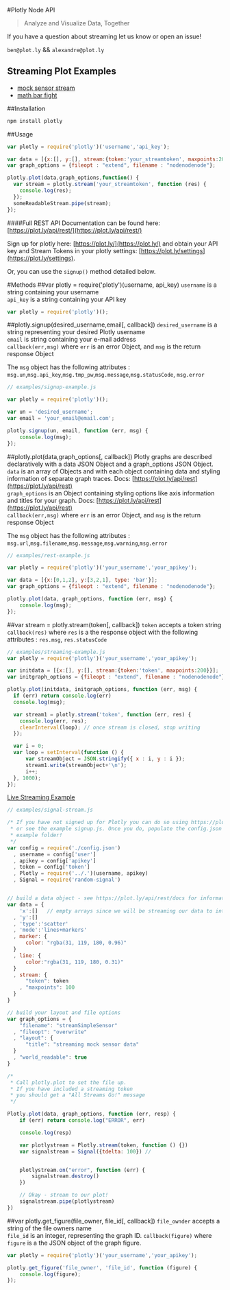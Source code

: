 #Plotly Node API
> Analyze and Visualize Data, Together		
	
	
If you have a question about streaming let us know or open an issue!	

`ben@plot.ly` && `alexandre@plot.ly`

## Streaming Plot Examples
- [mock sensor stream](http://plot.ly/~streaming-demos/6/)
- [math bar fight](http://plot.ly/~streaming-demos/44/)

##Installation
```javascript
npm install plotly
```

##Usage
```javascript
var plotly = require('plotly')('username','api_key');

var data = [{x:[], y:[], stream:{token:'your_streamtoken', maxpoints:200}}];
var graph_options = {fileopt : "extend", filename : "nodenodenode"};

plotly.plot(data,graph_options,function() {
  var stream = plotly.stream('your_streamtoken', function (res) {
    console.log(res);
  });
  someReadableStream.pipe(stream);
});
```

####Full REST API Documentation can be found here: [https://plot.ly/api/rest/](https://plot.ly/api/rest/)

Sign up for plotly here: [https://plot.ly/](https://plot.ly/) and obtain your API key and Stream Tokens in your plotly settings: [https://plot.ly/settings](https://plot.ly/settings). 

Or, you can use the `signup()` method detailed below.

#Methods
##var plotly = require('plotly')(username, api_key)
`username` is a string containing your username    
`api_key` is a string containing your API key   
```javascript
var plotly = require('plotly')();
```

##plotly.signup(desired_username,email[, callback])
`desired_username` is a string representing your desired Plotly username    
`email` is string containing your e-mail address    
`callback(err,msg)` where `err` is an error Object, and `msg` is the return response Object	 
	
The `msg` object has the following attributes : `msg.un`,`msg.api_key`,`msg.tmp_pw`,`msg.message`,`msg.statusCode`, `msg.error`	

```javascript
// examples/signup-example.js

var plotly = require('plotly')();

var un = 'desired_username';
var email = 'your_email@email.com';

plotly.signup(un, email, function (err, msg) {
	console.log(msg);
});
```

##plotly.plot(data,graph_options[, callback])
Plotly graphs are described declaratively with a data JSON Object and a graph_options JSON Object. 
`data` is an array of Objects and with each object containing data and styling information of separate graph traces. Docs: [https://plot.ly/api/rest](https://plot.ly/api/rest)  
`graph_options` is an Object containing styling options like axis information and titles for your graph. Docs: [https://plot.ly/api/rest](https://plot.ly/api/rest)  
`callback(err,msg)` where `err` is an error Object, and `msg` is the return response Object	

The `msg` object has the following attributes : `msg.url`,`msg.filename`,`msg.message`,`msg.warning`,`msg.error`	
```javascript
// examples/rest-example.js

var plotly = require('plotly')('your_username','your_apikey');

var data = [{x:[0,1,2], y:[3,2,1], type: 'bar'}];
var graph_options = {fileopt : "extend", filename : "nodenodenode"};

plotly.plot(data, graph_options, function (err, msg) {
	console.log(msg);
});
```
##var stream = plotly.stream(token[, callback])
`token` accepts a token string   
`callback(res)` where `res` is a the response object with the following attributes : `res.msg`, `res.statusCode`

```javascript
// examples/streaming-example.js
var plotly = require('plotly')('your_username','your_apikey');

var initdata = [{x:[], y:[], stream:{token:'token', maxpoints:200}}];
var initgraph_options = {fileopt : "extend", filename : "nodenodenode"};

plotly.plot(initdata, initgraph_options, function (err, msg) {
  if (err) return console.log(err)
  console.log(msg);

  var stream1 = plotly.stream('token', function (err, res) {
    console.log(err, res);
    clearInterval(loop); // once stream is closed, stop writing
  });

  var i = 0;
  var loop = setInterval(function () {
      var streamObject = JSON.stringify({ x : i, y : i });
      stream1.write(streamObject+'\n');
      i++;
  }, 1000);
});
```

[Live Streaming Example](https://plot.ly/~Streaming-Demos/6/)
```javascript
// examples/signal-stream.js

/* If you have not signed up for Plotly you can do so using https://plot.ly
 * or see the example signup.js. Once you do, populate the config.json in this
 * example folder!
 */
var config = require('./config.json')
  , username = config['user']
  , apikey = config['apikey']
  , token = config['token']
  , Plotly = require('../.')(username, apikey)
  , Signal = require('random-signal')


// build a data object - see https://plot.ly/api/rest/docs for information
var data = {
    'x':[]   // empty arrays since we will be streaming our data to into these arrays
  , 'y':[]
  , 'type':'scatter'
  , 'mode':'lines+markers'
  , marker: {
      color: "rgba(31, 119, 180, 0.96)"
  }
  , line: {
      color:"rgba(31, 119, 180, 0.31)"
  }
  , stream: {
      "token": token
    , "maxpoints": 100
  }
}

// build your layout and file options
var graph_options = {
    "filename": "streamSimpleSensor"
  , "fileopt": "overwrite"
  , "layout": {
      "title": "streaming mock sensor data"
  }
  , "world_readable": true
}

/*
 * Call plotly.plot to set the file up.
 * If you have included a streaming token
 * you should get a "All Streams Go!" message
 */

Plotly.plot(data, graph_options, function (err, resp) {
    if (err) return console.log("ERROR", err)

    console.log(resp)

    var plotlystream = Plotly.stream(token, function () {})
    var signalstream = Signal({tdelta: 100}) // 


    plotlystream.on("error", function (err) {
        signalstream.destroy()
    })

    // Okay - stream to our plot!
    signalstream.pipe(plotlystream)
})
```


##var plotly.get_figure(file_owner, file_id[, callback])
`file_ownder` accepts a string of the file owners name   
`file_id` is an integer, representing the graph ID.
`callback(figure)` where `figure` is a the JSON object of the graph figure.

```javascript
var plotly = require('plotly')('your_username','your_apikey');

plotly.get_figure('file_owner', 'file_id', function (figure) {
    console.log(figure);
});
```
